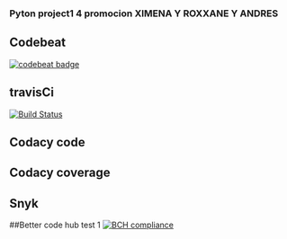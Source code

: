### Pyton project1 4 promocion XIMENA Y ROXXANE Y ANDRES

## Codebeat
[![codebeat badge](https://codebeat.co/badges/457dad67-7a79-4458-a454-1c4c7917eda1)](https://codebeat.co/projects/github-com-andrewsbrs54-factoruv-master)
## travisCi
[![Build Status](https://travis-ci.org/andrewsbrs54/factoruv.svg?branch=master)](https://travis-ci.org/andrewsbrs54/factoruv)
## Codacy code
## Codacy coverage
## Snyk

##Better code hub test 1
[![BCH compliance](https://bettercodehub.com/edge/badge/andrewsbrs54/factoruv?branch=master)](https://bettercodehub.com/)
